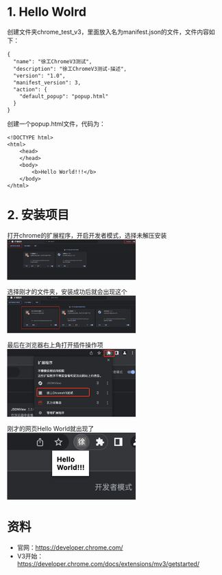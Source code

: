 # 1. Hello Wolrd
创建文件夹chrome_test_v3，里面放入名为manifest.json的文件，文件内容如下：
```
{
  "name": "徐工ChromeV3测试",
  "description": "徐工ChromeV3测试-描述",
  "version": "1.0",
  "manifest_version": 3,
  "action": {
    "default_popup": "popup.html"
  }
}
```
创建一个popup.html文件，代码为：
```
<!DOCTYPE html>
<html>
    <head>
    </head>
    <body>
        <b>Hello World!!!</b>
    </body>
</html>
```

# 2. 安装项目
打开chrome的扩展程序，开启开发者模式，选择未解压安装
<img src="data/article/content/Chrome插件开发V3/images/pic1.png" width="300" />

选择刚才的文件夹，安装成功后就会出现这个
<img src="data/article/content/Chrome插件开发V3/images/pic2.png" width="300" />

最后在浏览器右上角打开插件操作项
<img src="data/article/content/Chrome插件开发V3/images/pic3.png" width="300" />

刚才的网页Hello World就出现了
<img src="data/article/content/Chrome插件开发V3/images/pic4.png" width="300" />


# 资料
* 官网：https://developer.chrome.com/
* V3开始：https://developer.chrome.com/docs/extensions/mv3/getstarted/